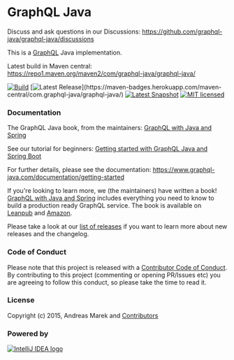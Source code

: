 # GraphQL Java

Discuss and ask questions in our Discussions: https://github.com/graphql-java/graphql-java/discussions

This is a [GraphQL](https://github.com/graphql/graphql-spec) Java implementation.

Latest build in Maven central: https://repo1.maven.org/maven2/com/graphql-java/graphql-java/

[![Build](https://github.com/graphql-java/graphql-java/actions/workflows/master.yml/badge.svg)](https://github.com/graphql-java/graphql-java/actions/workflows/master.yml)
[![Latest Release](https://img.shields.io/maven-central/v/com.graphql-java/graphql-java?versionPrefix=22.)](https://maven-badges.herokuapp.com/maven-central/com.graphql-java/graphql-java/)
[![Latest Snapshot](https://img.shields.io/maven-central/v/com.graphql-java/graphql-java?label=maven-central%20snapshot&versionPrefix=0)](https://maven-badges.herokuapp.com/maven-central/com.graphql-java/graphql-java/)
[![MIT licensed](https://img.shields.io/badge/license-MIT-green)](https://github.com/graphql-java/graphql-java/blob/master/LICENSE.md)

### Documentation

The GraphQL Java book, from the maintainers: [GraphQL with Java and Spring](https://leanpub.com/graphql-java/)

See our tutorial for beginners: [Getting started with GraphQL Java and Spring Boot](https://www.graphql-java.com/tutorials/getting-started-with-spring-boot/)

For further details, please see the documentation: https://www.graphql-java.com/documentation/getting-started

If you're looking to learn more, we (the maintainers) have written a book! [GraphQL with Java and Spring](https://leanpub.com/graphql-java) includes everything you need to know to build a production ready GraphQL service. The book is available on [Leanpub](https://leanpub.com/graphql-java) and [Amazon](https://www.amazon.com/GraphQL-Java-Spring-Andreas-Marek-ebook/dp/B0C96ZYWPF/).

Please take a look at our [list of releases](https://github.com/graphql-java/graphql-java/releases) if you want to learn more about new releases and the changelog.

### Code of Conduct

Please note that this project is released with a [Contributor Code of Conduct](CODE_OF_CONDUCT.md).
By contributing to this project (commenting or opening PR/Issues etc) you are agreeing to follow this conduct, so please
take the time to read it.

### License

Copyright (c) 2015, Andreas Marek and [Contributors](https://github.com/graphql-java/graphql-java/graphs/contributors)

### Powered by
[![IntelliJ IDEA logo](https://resources.jetbrains.com/storage/products/company/brand/logos/IntelliJ_IDEA.svg)](https://jb.gg/OpenSourceSupport)
